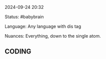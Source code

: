 2024-09-24 20:32

Status: #babybrain 

Language: Any language with dis tag

Nuances: Everything, down to the single atom.

## CODING
